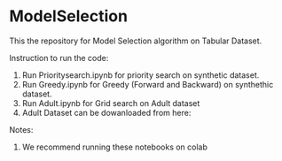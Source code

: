 # ModelSelection
This the repository for Model Selection algorithm on Tabular Dataset. 

Instruction to run the code:
1. Run Prioritysearch.ipynb for priority search on synthetic dataset.
2. Run Greedy.ipynb for Greedy (Forward and Backward) on synthethic dataset.
3. Run Adult.ipynb for Grid search on Adult dataset
4. Adult Dataset can be dowanloaded from here: 


Notes:
1. We recommend running these notebooks on colab

